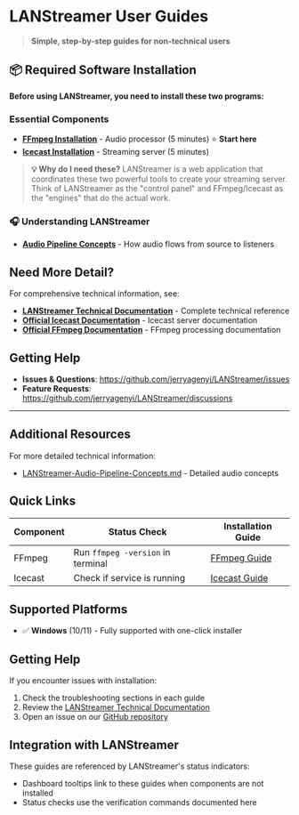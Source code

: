 # LANStreamer User Guides

> **Simple, step-by-step guides for non-technical users**

## 📦 Required Software Installation

**Before using LANStreamer, you need to install these two programs:**

### Essential Components
- **[FFmpeg Installation](./ffmpeg-installation.md)** - Audio processor (5 minutes) ⭐ **Start here**
- **[Icecast Installation](./icecast-installation.md)** - Streaming server (5 minutes)

> **💡 Why do I need these?** LANStreamer is a web application that coordinates these two powerful tools to create your streaming server. Think of LANStreamer as the "control panel" and FFmpeg/Icecast as the "engines" that do the actual work.

### 🎧 Understanding LANStreamer
- **[Audio Pipeline Concepts](./audio-pipeline-simple.md)** - How audio flows from source to listeners

## Need More Detail?

For comprehensive technical information, see:
- **[LANStreamer Technical Documentation](../LANStreamer-Documentation.md)** - Complete technical reference
- **[Official Icecast Documentation](https://icecast.org/docs/)** - Icecast server documentation
- **[Official FFmpeg Documentation](https://ffmpeg.org/documentation.html)** - FFmpeg processing documentation

## Getting Help

- **Issues & Questions**: https://github.com/jerryagenyi/LANStreamer/issues
- **Feature Requests**: https://github.com/jerryagenyi/LANStreamer/discussions

---

## Additional Resources

For more detailed technical information:
- [LANStreamer-Audio-Pipeline-Concepts.md](./LANStreamer-Audio-Pipeline-Concepts.md) - Detailed audio concepts

## Quick Links

| Component | Status Check | Installation Guide |
|-----------|-------------|-------------------|
| FFmpeg | Run `ffmpeg -version` in terminal | [FFmpeg Guide](./ffmpeg-installation.md) |
| Icecast | Check if service is running | [Icecast Guide](./icecast-installation.md) |

## Supported Platforms

- ✅ **Windows** (10/11) - Fully supported with one-click installer

## Getting Help

If you encounter issues with installation:

1. Check the troubleshooting sections in each guide
2. Review the [LANStreamer Technical Documentation](../LANStreamer-Documentation.md)
3. Open an issue on our [GitHub repository](https://github.com/jerryagenyi/LANStreamer/issues)

## Integration with LANStreamer

These guides are referenced by LANStreamer's status indicators:
- Dashboard tooltips link to these guides when components are not installed
- Status checks use the verification commands documented here
